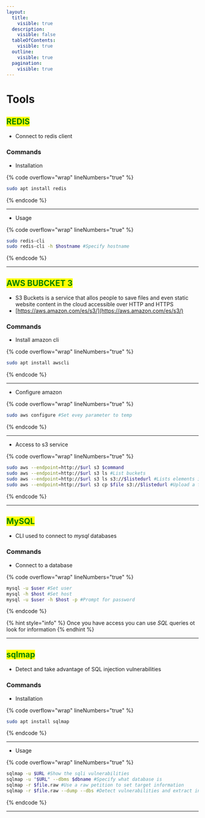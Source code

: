 ```yaml
---
layout:
  title:
    visible: true
  description:
    visible: false
  tableOfContents:
    visible: true
  outline:
    visible: true
  pagination:
    visible: true
---
```


# Tools

## <mark style="color:green;">REDIS</mark>

* Connect to redis client

### Commands

* Installation

{% code overflow="wrap" lineNumbers="true" %}
```bash
sudo apt install redis
```
{% endcode %}

***

* Usage

{% code overflow="wrap" lineNumbers="true" %}
```bash
sudo redis-cli
sudo redis-cli -h $hostname #Specify hostname
```
{% endcode %}

***



## <mark style="color:green;">AWS BUBCKET 3</mark>

* S3 Buckets is a service that allos people to save files and even static website content in the cloud accessible over HTTP and HTTPS
* [https://aws.amazon.com/es/s3/](https://aws.amazon.com/es/s3/)

### Commands

* Install amazon cli

{% code overflow="wrap" lineNumbers="true" %}
```bash
sudo apt install awscli
```
{% endcode %}

***

* Configure amazon

{% code overflow="wrap" lineNumbers="true" %}
```bash
sudo aws configure #Set evey parameter to temp
```
{% endcode %}

***

* Access to s3 service

{% code overflow="wrap" lineNumbers="true" %}
```bash
sudo aws --endpoint=http://$url s3 $command
sudo aws --endpoint=http://$url s3 ls #List buckets
sudo aws --endpoint=http://$url s3 ls s3://$listedurl #Lists elements in the bucket
sudo aws --endpoint=http://$url s3 cp $file s3://$listedurl #Upload a file to a bucket
```
{% endcode %}

***



## <mark style="color:green;">MySQL</mark>

* CLI used to connect to _mysql_ databases

### Commands

* Connect to a database

{% code overflow="wrap" lineNumbers="true" %}
```bash
mysql -u $user #Set user
mysql -h $host #Set host
mysql -u $user -h $host -p #Prompt for password
```
{% endcode %}

{% hint style="info" %}
Once you have access you can use _SQL_ queries ot look for information
{% endhint %}

***



## <mark style="color:green;">sqlmap</mark>

* Detect and take advantage of SQL injection vulnerabilities

### Commands

* Installation

{% code overflow="wrap" lineNumbers="true" %}
```bash
sudo apt install sqlmap
```
{% endcode %}

***

* Usage

{% code overflow="wrap" lineNumbers="true" %}
```bash
sqlmap -u $URL #Show the sqli vulnerabilities
sqlmap -u "$URL" --dbms $dbname #Specify what database is
sqlmap -r $file.raw #Use a raw petition to set target information
sqlmap -r $file.raw --dump --dbs #Detect vulnerabilities and extract information
```
{% endcode %}

***

